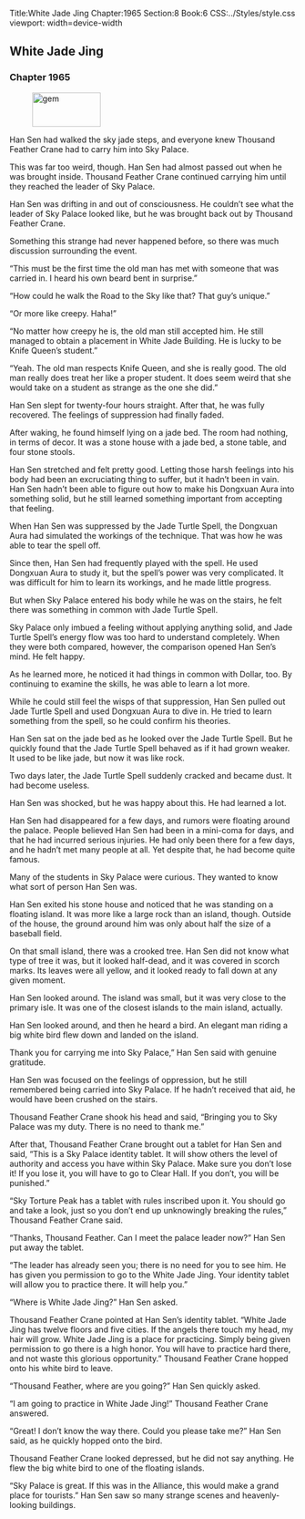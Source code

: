 Title:White Jade Jing 
Chapter:1965 
Section:8 
Book:6 
CSS:../Styles/style.css 
viewport: width=device-width
  
## White Jade Jing
### Chapter 1965 
<figure>
	<img src="../Images/gem.gif" alt="gem" id="gem" width="120" height="60" />
</figure>
  

  
  Han Sen had walked the sky jade steps, and everyone knew Thousand Feather Crane had to carry him into Sky Palace.

This was far too weird, though. Han Sen had almost passed out when he was brought inside. Thousand Feather Crane continued carrying him until they reached the leader of Sky Palace.

Han Sen was drifting in and out of consciousness. He couldn’t see what the leader of Sky Palace looked like, but he was brought back out by Thousand Feather Crane.

Something this strange had never happened before, so there was much discussion surrounding the event.

“This must be the first time the old man has met with someone that was carried in. I heard his own beard bent in surprise.”

“How could he walk the Road to the Sky like that? That guy’s unique.”

“Or more like creepy. Haha!”

“No matter how creepy he is, the old man still accepted him. He still managed to obtain a placement in White Jade Building. He is lucky to be Knife Queen’s student.”

“Yeah. The old man respects Knife Queen, and she is really good. The old man really does treat her like a proper student. It does seem weird that she would take on a student as strange as the one she did.”

Han Sen slept for twenty-four hours straight. After that, he was fully recovered. The feelings of suppression had finally faded.

After waking, he found himself lying on a jade bed. The room had nothing, in terms of decor. It was a stone house with a jade bed, a stone table, and four stone stools.

Han Sen stretched and felt pretty good. Letting those harsh feelings into his body had been an excruciating thing to suffer, but it hadn’t been in vain. Han Sen hadn’t been able to figure out how to make his Dongxuan Aura into something solid, but he still learned something important from accepting that feeling.

When Han Sen was suppressed by the Jade Turtle Spell, the Dongxuan Aura had simulated the workings of the technique. That was how he was able to tear the spell off.

Since then, Han Sen had frequently played with the spell. He used Dongxuan Aura to study it, but the spell’s power was very complicated. It was difficult for him to learn its workings, and he made little progress.

But when Sky Palace entered his body while he was on the stairs, he felt there was something in common with Jade Turtle Spell.

Sky Palace only imbued a feeling without applying anything solid, and Jade Turtle Spell’s energy flow was too hard to understand completely. When they were both compared, however, the comparison opened Han Sen’s mind. He felt happy.

As he learned more, he noticed it had things in common with Dollar, too. By continuing to examine the skills, he was able to learn a lot more.

While he could still feel the wisps of that suppression, Han Sen pulled out Jade Turtle Spell and used Dongxuan Aura to dive in. He tried to learn something from the spell, so he could confirm his theories.

Han Sen sat on the jade bed as he looked over the Jade Turtle Spell. But he quickly found that the Jade Turtle Spell behaved as if it had grown weaker. It used to be like jade, but now it was like rock.

Two days later, the Jade Turtle Spell suddenly cracked and became dust. It had become useless.

Han Sen was shocked, but he was happy about this. He had learned a lot.

Han Sen had disappeared for a few days, and rumors were floating around the palace. People believed Han Sen had been in a mini-coma for days, and that he had incurred serious injuries. He had only been there for a few days, and he hadn’t met many people at all. Yet despite that, he had become quite famous.

Many of the students in Sky Palace were curious. They wanted to know what sort of person Han Sen was.

Han Sen exited his stone house and noticed that he was standing on a floating island. It was more like a large rock than an island, though. Outside of the house, the ground around him was only about half the size of a baseball field.

On that small island, there was a crooked tree. Han Sen did not know what type of tree it was, but it looked half-dead, and it was covered in scorch marks. Its leaves were all yellow, and it looked ready to fall down at any given moment.

Han Sen looked around. The island was small, but it was very close to the primary isle. It was one of the closest islands to the main island, actually.

Han Sen looked around, and then he heard a bird. An elegant man riding a big white bird flew down and landed on the island.

Thank you for carrying me into Sky Palace,” Han Sen said with genuine gratitude.

Han Sen was focused on the feelings of oppression, but he still remembered being carried into Sky Palace. If he hadn’t received that aid, he would have been crushed on the stairs.

Thousand Feather Crane shook his head and said, “Bringing you to Sky Palace was my duty. There is no need to thank me.”

After that, Thousand Feather Crane brought out a tablet for Han Sen and said, “This is a Sky Palace identity tablet. It will show others the level of authority and access you have within Sky Palace. Make sure you don’t lose it! If you lose it, you will have to go to Clear Hall. If you don’t, you will be punished.”

“Sky Torture Peak has a tablet with rules inscribed upon it. You should go and take a look, just so you don’t end up unknowingly breaking the rules,” Thousand Feather Crane said.

“Thanks, Thousand Feather. Can I meet the palace leader now?” Han Sen put away the tablet.

“The leader has already seen you; there is no need for you to see him. He has given you permission to go to the White Jade Jing. Your identity tablet will allow you to practice there. It will help you.”

“Where is White Jade Jing?” Han Sen asked.

Thousand Feather Crane pointed at Han Sen’s identity tablet. “White Jade Jing has twelve floors and five cities. If the angels there touch my head, my hair will grow. White Jade Jing is a place for practicing. Simply being given permission to go there is a high honor. You will have to practice hard there, and not waste this glorious opportunity.” Thousand Feather Crane hopped onto his white bird to leave.

“Thousand Feather, where are you going?” Han Sen quickly asked.

“I am going to practice in White Jade Jing!” Thousand Feather Crane answered.

“Great! I don’t know the way there. Could you please take me?” Han Sen said, as he quickly hopped onto the bird.

Thousand Feather Crane looked depressed, but he did not say anything. He flew the big white bird to one of the floating islands.

“Sky Palace is great. If this was in the Alliance, this would make a grand place for tourists.” Han Sen saw so many strange scenes and heavenly-looking buildings.
